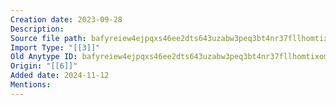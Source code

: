 ```yaml
---
Creation date: 2023-09-28
Description: 
Source file path: bafyreiew4ejpqxs46ee2dts643uzabw3peq3bt4nr37fllhomtixomvazy
Import Type: "[[3]]"
Old Anytype ID: bafyreiew4ejpqxs46ee2dts643uzabw3peq3bt4nr37fllhomtixomvazy
Origin: "[[6]]"
Added date: 2024-11-12
Mentions:
---
```


